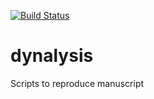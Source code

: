 [![Build Status](https://api.travis-ci.org/dynverse/dynalysis.svg)](https://travis-ci.org/dynverse/dynalysis)

# dynalysis

Scripts to reproduce manuscript
